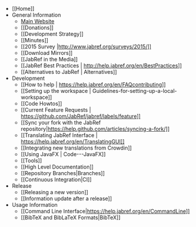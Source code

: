 - [[Home]]
- General Information
    - [Main Website](http://www.jabref.org/)
    - [[Donations]]
    - [[Development Strategy]]
    - [[Minutes]]
    - [[2015 Survey |http://www.jabref.org/surveys/2015/]]
    - [[Download Mirrors]]
    - [[JabRef in the Media]]
    - [[JabRef Best Practices | http://help.jabref.org/en/BestPractices]]
    - [[Alternatives to JabRef | Alternatives]]
- Development
    - [[How to help | https://help.jabref.org/en/FAQcontributing]]
    - [[Setting up the workspace | Guidelines-for-setting-up-a-local-workspace]]
    - [[Code Howtos]]
    - [[Current Feature Requests | https://github.com/JabRef/jabref/labels/feature]]
    - [[Sync your fork with the JabRef repository|https://help.github.com/articles/syncing-a-fork/]]
    - [[Translating JabRef Interface | https://help.jabref.org/en/TranslatingGUI]]
    - [[Integrating new translations from Crowdin]]
    - [[Using JavaFX | Code---JavaFX]]
    - [[Tools]]
    - [[High Level Documentation]]
    - [[Repository Branches|Branches]]
    - [[Continuous Integration|CI]]
- Release
    - [[Releasing a new version]]
    - [[Information update after a release]]
- Usage Information
    - [[Command Line Interface|https://help.jabref.org/en/CommandLine]]
    - [[BibTeX and BibLaTeX Formats|BibTeX]]